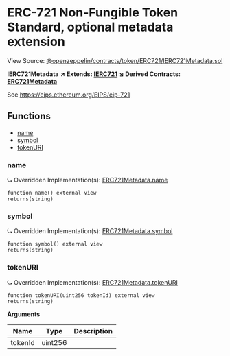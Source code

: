 # ERC-721 Non-Fungible Token Standard, optional metadata extension

View Source: [@openzeppelin/contracts/token/ERC721/IERC721Metadata.sol](https://github.com/Dapp-Wizards/Avastars-Contracts/blob/master/@openzeppelin/contracts/token/ERC721/IERC721Metadata.sol)

**IERC721Metadata** **↗ Extends: [IERC721](IERC721.md)**
**↘ Derived Contracts: [ERC721Metadata](ERC721Metadata.md)**

See https://eips.ethereum.org/EIPS/eip-721

## **Functions**

- [name](#name)
- [symbol](#symbol)
- [tokenURI](#tokenuri)

### name

⤿ Overridden Implementation(s): [ERC721Metadata.name](ERC721Metadata.md#name)

```solidity
function name() external view
returns(string)
```

### symbol

⤿ Overridden Implementation(s): [ERC721Metadata.symbol](ERC721Metadata.md#symbol)

```solidity
function symbol() external view
returns(string)
```

### tokenURI

⤿ Overridden Implementation(s): [ERC721Metadata.tokenURI](ERC721Metadata.md#tokenuri)

```solidity
function tokenURI(uint256 tokenId) external view
returns(string)
```

**Arguments**

| Name        | Type           | Description  |
| ------------- |------------- | -----|
| tokenId | uint256 |  | 

